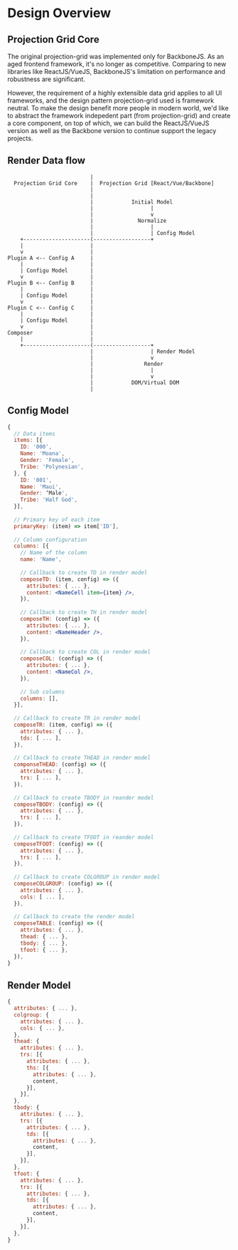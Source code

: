 # Design Overview
## Projection Grid Core
The original projection-grid was implemented only for BackboneJS. As an aged
frontend framework, it's no longer as competitive. Comparing to new libraries
like ReactJS/VueJS, BackboneJS's limitation on performance and robustness are
significant.

However, the requirement of a highly extensible data grid applies to all UI
frameworks, and the design pattern projection-grid used is framework neutral. To
make the design benefit more people in modern world, we'd like to abstract the
framework indepedent part (from projection-grid) and create a core component, on
top of which, we can build the ReactJS/VueJS version as well as the Backbone
version to continue support the legacy projects.

## Render Data flow
```text
                          |
  Projection Grid Core    |  Projection Grid [React/Vue/Backbone]
                          |
                          |
                          |            Initial Model
                          |                  |
                          |                  v
                          |              Normalize
                          |                  |
                          |                  | Config Model
    +---------------------(------------------+
    |                     |
    v                     |
Plugin A <-- Config A     |
    |                     |
    | Configu Model       |
    v                     |
Plugin B <-- Config B     |
    |                     |
    | Configu Model       |
    v                     |
Plugin C <-- Config C     |
    |                     |
    | Configu Model       |
    v                     |
Composer                  |
    |                     |
    +---------------------(------------------+
                          |                  | Render Model
                          |                  v
                          |                Render
                          |                  |
                          |                  v
                          |            DOM/Virtual DOM
                          |
```
## Config Model
```jsx
{
  // Data items
  items: [{
    ID: '000',
    Name: 'Moana',
    Gender: 'Female',
    Tribe: 'Polynesian',
  }, {
    ID: '001',
    Name: 'Maui',
    Gender: ‘Male',
    Tribe: 'Half God',
  }],
  
  // Primary key of each item
  primaryKey: (item) => item['ID'],
  
  // Column configuration
  columns: [{
    // Name of the column
    name: 'Name',
    
    // Callback to create TD in render model
    composeTD: (item, config) => ({
      attributes: { ... },
      content: <NameCell item={item} />,
    }),
    
    // Callback to create TH in render model
    composeTH: (config) => ({
      attributes: { ... },
      content: <NameHeader />,
    }),
    
    // Callback to create COL in render model
    composeCOL: (config) => ({
      attributes: { ... },
      content: <NameCol />,
    }),
    
    // Sub columns
    columns: [],
  }],
  
  // Callback to create TR in render model
  composeTR: (item, config) => ({
    attributes: { ... },
    tds: [ ... ],
  }),
  
  // Callback to create THEAD in render model
  componseTHEAD: (config) => ({
    attributes: { ... },
    trs: [ ... ],
  }),
  
  // Callback to create TBODY in reander model
  composeTBODY: (config) => ({
    attributes: { ... },
    trs: [ ... ],
  }),
  
  // Callback to create TFOOT in reander model
  composeTFOOT: (config) => ({
    attributes: { ... },
    trs: [ ... ],
  }),
  
  // Callback to create COLGROUP in render model
  composeCOLGROUP: (config) => ({
    attributes: { ... },
    cols: [ ... ],
  }),
  
  // Callback to create the render model
  composeTABLE: (config) => ({
    attributes: { ... },
    thead: { ... },
    tbody: { ... },
    tfoot: { ... },
  }),
}
```

## Render Model
```js
{
  attributes: { ... },
  colgroup: {
    attributes: { ... }, 
    cols: { ... },
  },
  thead: {
    attributes: { ... },
    trs: [{
      attributes: { ... },
      ths: [{
        attributes: { ... },
        content,
      }],
    }],
  },
  tbody: {
    attributes: { ... },
    trs: [{
      attributes: { ... },
      tds: [{
        attributes: { ... },
        content,
      }],
    }],
  },
  tfoot: {
    attributes: { ... },
    trs: [{
      attributes: { ... },
      tds: [{
        attributes: { ... },
        content,
      }],
    }],
  },
}
```
